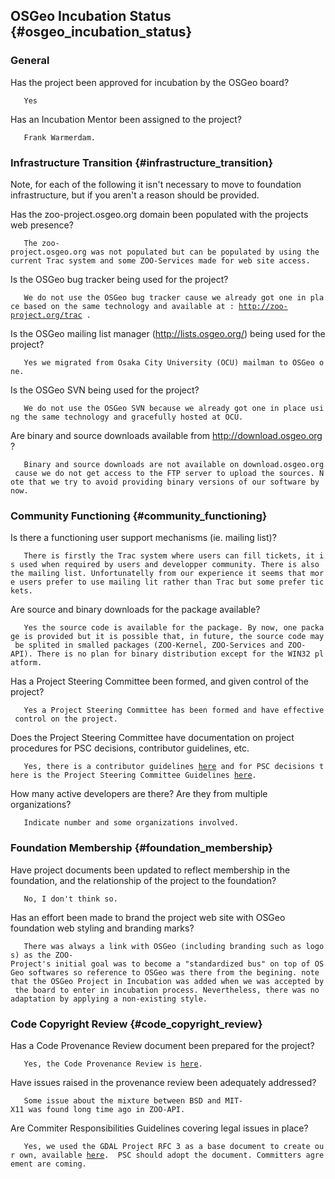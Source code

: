 ## OSGeo Incubation Status {#osgeo_incubation_status}

### General

Has the project been approved for incubation by the OSGeo board?

`   Yes `

Has an Incubation Mentor been assigned to the project?

`   Frank Warmerdam.`

### Infrastructure Transition {#infrastructure_transition}

Note, for each of the following it isn\'t necessary to move to
foundation infrastructure, but if you aren\'t a reason should be
provided.

Has the zoo-project.osgeo.org domain been populated with the projects
web presence?

`   The zoo-project.osgeo.org was not populated but can be populated by using the current Trac system and some ZOO-Services made for web site access.`

Is the OSGeo bug tracker being used for the project?

`   We do not use the OSGeo bug tracker cause we already got one in place based on the same technology and available at : `[`http://zoo-project.org/trac`](http://zoo-project.org/trac)` .`

Is the OSGeo mailing list manager (http://lists.osgeo.org/) being used
for the project?

`   Yes we migrated from Osaka City University (OCU) mailman to OSGeo one.`

Is the OSGeo SVN being used for the project?

`   We do not use the OSGeo SVN because we already got one in place using the same technology and gracefully hosted at OCU.`

Are binary and source downloads available from
<http://download.osgeo.org> ?

`   Binary and source downloads are not available on download.osgeo.org cause we do not get access to the FTP server to upload the sources. Note that we try to avoid providing binary versions of our software by now.`

### Community Functioning {#community_functioning}

Is there a functioning user support mechanisms (ie. mailing list)?

`   There is firstly the Trac system where users can fill tickets, it is used when required by users and developper community. There is also the mailing list. Unfortunatelly from our experience it seems that more users prefer to use mailing lit rather than Trac but some prefer tickets.`

Are source and binary downloads for the package available?

`   Yes the source code is available for the package. By now, one package is provided but it is possible that, in future, the source code may be splited in smalled packages (ZOO-Kernel, ZOO-Services and ZOO-API). There is no plan for binary distribution except for the WIN32 platform.`

Has a Project Steering Committee been formed, and given control of the
project?

`   Yes a Project Steering Committee has been formed and have effective control on the project.`

Does the Project Steering Committee have documentation on project
procedures for PSC decisions, contributor guidelines, etc.

`   Yes, there is a contributor guidelines `[`here`](http://zoo-project.org/docs/community/developer.html)` and for PSC decisions there is the Project Steering Committee Guidelines `[`here`](http://zoo-project.org/trac/wiki/PSC/process)`.`

How many active developers are there? Are they from multiple
organizations?

`   Indicate number and some organizations involved. `

### Foundation Membership {#foundation_membership}

Have project documents been updated to reflect membership in the
foundation, and the relationship of the project to the foundation?

`   No, I don't think so.`

Has an effort been made to brand the project web site with OSGeo
foundation web styling and branding marks?

`   There was always a link with OSGeo (including branding such as logos) as the ZOO-Project's initial goal was to become a "standardized bus" on top of OSGeo softwares so reference to OSGeo was there from the begining. note that the OSGeo Project in Incubation was added when we was accepted by the board to enter in incubation process. Nevertheless, there was no adaptation by applying a non-existing style. `

### Code Copyright Review {#code_copyright_review}

Has a Code Provenance Review document been prepared for the project?

`   Yes, the Code Provenance Review is `[`here`](http://zoo-project.org/trac/wiki/Provenance%20Review)`.`

Have issues raised in the provenance review been adequately addressed?

`   Some issue about the mixture between BSD and MIT-X11 was found long time ago in ZOO-API.`

Are Commiter Responsibilities Guidelines covering legal issues in place?

`   Yes, we used the GDAL Project RFC 3 as a base document to create our own, available `[`here`](http://zoo-project.org/docs/community/developer.html)`.  PSC should adopt the document. Committers agreement are coming.`

